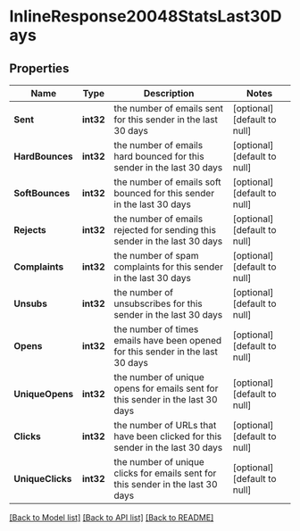# InlineResponse20048StatsLast30Days

## Properties
Name | Type | Description | Notes
------------ | ------------- | ------------- | -------------
**Sent** | **int32** | the number of emails sent for this sender in the last 30 days | [optional] [default to null]
**HardBounces** | **int32** | the number of emails hard bounced for this sender in the last 30 days | [optional] [default to null]
**SoftBounces** | **int32** | the number of emails soft bounced for this sender in the last 30 days | [optional] [default to null]
**Rejects** | **int32** | the number of emails rejected for sending this sender in the last 30 days | [optional] [default to null]
**Complaints** | **int32** | the number of spam complaints for this sender in the last 30 days | [optional] [default to null]
**Unsubs** | **int32** | the number of unsubscribes for this sender in the last 30 days | [optional] [default to null]
**Opens** | **int32** | the number of times emails have been opened for this sender in the last 30 days | [optional] [default to null]
**UniqueOpens** | **int32** | the number of unique opens for emails sent for this sender in the last 30 days | [optional] [default to null]
**Clicks** | **int32** | the number of URLs that have been clicked for this sender in the last 30 days | [optional] [default to null]
**UniqueClicks** | **int32** | the number of unique clicks for emails sent for this sender in the last 30 days | [optional] [default to null]

[[Back to Model list]](../README.md#documentation-for-models) [[Back to API list]](../README.md#documentation-for-api-endpoints) [[Back to README]](../README.md)

